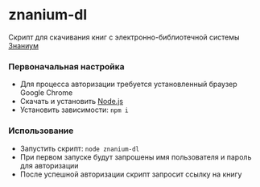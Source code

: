 # znanium-dl

Cкрипт для скачивания книг с электронно-библиотечной системы [Знаниум](https://znanium.com/)

### Первоначальная настройка

- Для процесса авторизации требуется установленный браузер Google Chrome
- Скачать и установить [Node.js](https://nodejs.org/en/download/)
- Установить зависимости: `npm i`

### Использование

- Запустить скрипт: `node znanium-dl`
- При первом запуске будут запрошены имя пользователя и пароль для авторизации
- После успешной авторизации скрипт запросит ссылку на книгу
